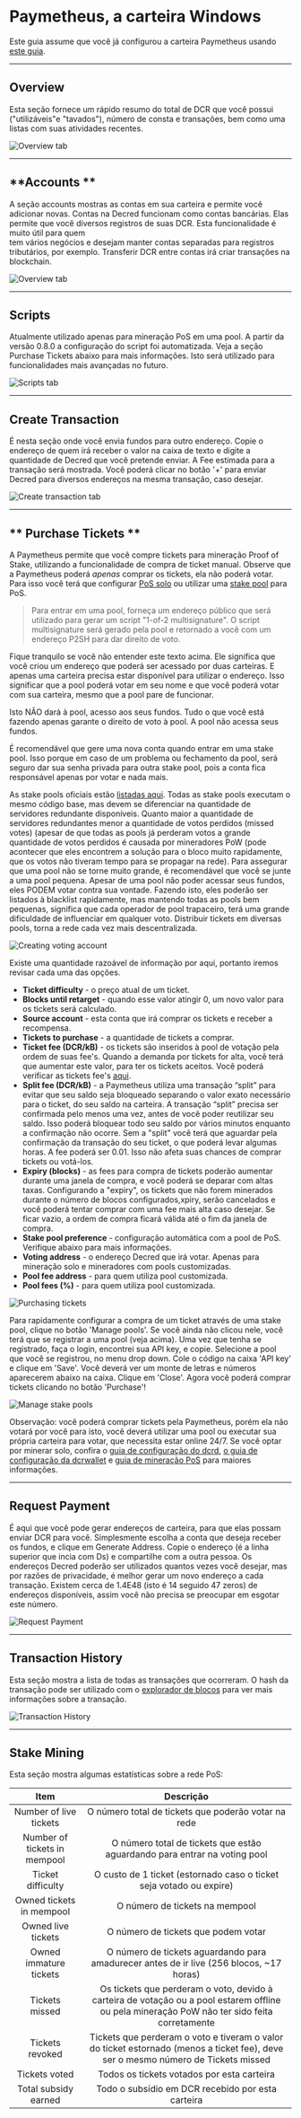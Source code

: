 # **Paymetheus, a carteira Windows** #
Este guia assume que você já configurou a carteira Paymetheus usando [este guia](paymetheus.md).

---

## **Overview** ##
Esta seção fornece um rápido resumo do total de DCR que você possui ("utilizáveis"e "tavados"), número de consta e transações, bem como uma listas com suas atividades recentes.  

![Overview tab](/img/Paymetheus-overview.png)  

---


## **Accounts  ** ##
A seção accounts mostras as contas em sua carteira e permite você adicionar novas.
Contas na Decred funcionam como contas bancárias.
Elas permite que você diversos registros de suas DCR. Esta funcionalidade é muito útil para quem  
tem vários negócios e desejam manter contas separadas
para registros tributários, por exemplo. Transferir DCR entre contas irá criar transações na
blockchain.  

![Overview tab](/img/Paymetheus-accounts.png)  

---


## **Scripts** ##
Atualmente utilizado apenas para mineração PoS em uma pool. A partir da versão 0.8.0
a configuração do script foi automatizada. Veja a seção Purchase Tickets abaixo para mais informações.
Isto será utilizado para funcionalidades mais avançadas no futuro.  

![Scripts tab](/img/Paymetheus-import-script.png)  

---


## **Create Transaction** ##
É nesta seção onde você envia fundos para outro endereço. Copie o endereço de quem irá receber
o valor na caixa de texto e digite a quantidade de Decred que você pretende enviar.
A Fee estimada para a transação será mostrada. Você poderá clicar no botão '+' para 
enviar Decred para diversos endereços na mesma transação, caso desejar.

![Create transaction tab](/img/Paymetheus-send.png)  

---


## ** Purchase Tickets ** ##

A Paymetheus permite que você compre tickets para mineração Proof of Stake, 
utilizando a funcionalidade de compra de ticket manual. 
Observe que a Paymetheus poderá *apenas* comprar os tickets, ela não poderá
votar. Para isso você terá que configurar [PoS solo](/mining/proof-of-stake)
ou utilizar uma [stake pool](/mining/proof-of-stake.md#sign-up-for-a-stake-pool) para PoS.

> Para entrar em uma pool, forneça um endereço público que será utilizado para gerar
> um script "1-of-2 multisignature". O script multisignature será gerado pela
> pool e retornado a você com um endereço P2SH para dar direito de voto.  

Fique tranquilo se você não entender este texto acima. Ele significa que você criou um
endereço que poderá ser acessado por duas carteiras. E apenas uma carteira precisa estar disponível
para utilizar o endereço. Isso significar que a pool poderá votar em seu nome
e que você poderá votar com sua carteira, mesmo que a pool pare de funcionar.

Isto NÃO dará à pool, acesso aos seus fundos. Tudo o que você está fazendo apenas garante o
direito de voto à pool. A pool não acessa seus fundos. 

É recomendável que gere uma nova conta quando entrar em uma stake pool. Isso porque
em caso de um problema ou fechamento da pool, será seguro dar sua senha privada para outra
stake pool, pois a conta fica responsável apenas por votar e nada mais.  

As stake pools oficiais estão [listadas aqui](/mining/proof-of-stake#sign-up-for-a-stake-pool).
Todas as stake pools executam o mesmo código base, mas devem se diferenciar na quantidade de 
servidores redundante disponíveis. Quanto maior a quantidade de servidores redundantes
menor a quantidade de votos perdidos (missed votes) (apesar de que todas as pools já perderam votos
a grande quantidade de votos perdidos é causada por mineradores PoW (pode acontecer que eles encontrem a solução 
para o bloco muito rapidamente, que os votos não tiveram tempo para se propagar na rede). Para assegurar que uma pool 
não se torne muito grande, é recomendável que você se junte a uma pool pequena. Apesar de uma pool não poder acessar seus fundos, eles PODEM votar contra sua vontade. Fazendo isto, eles poderão ser listados à blacklist rapidamente,
mas mantendo todas as pools bem pequenas, significa que cada operador de pool trapaceiro, terá uma grande dificuldade
de influenciar em qualquer voto.
Distribuir tickets em diversas pools, torna a rede cada vez mais descentralizada.

![Creating voting account](/img/Paymetheus-create-voting-account.png)  

Existe uma quantidade razoável de informação por aqui, portanto iremos revisar cada uma das opções.

* **Ticket difficulty** - o preço atual de um ticket.
* **Blocks until retarget** - quando esse valor atingir 0, um novo valor para os tickets será calculado.
* **Source account** - esta conta que irá comprar os tickets e receber a recompensa.
* **Tickets to purchase** - a quantidade de tickets a comprar.
* **Ticket fee (DCR/kB)** - os tickets são inseridos à pool de votação pela ordem de suas fee's. Quando a demanda 
                        por tickets for alta, você terá que aumentar este valor, para ter os tickets aceitos.
						Você poderá verificar as tickets fee's [aqui](https://www.dcrstats.com).
* **Split fee (DCR/kB)** - a Paymetheus utiliza uma transação “split” para evitar que seu saldo seja bloqueado separando
                       o valor exato necessário para o ticket, do seu saldo na carteira. A transação “split” precisa ser confirmada pelo menos uma vez, antes de você poder reutilizar seu saldo. Isso poderá bloquear todo seu saldo por vários minutos enquanto a confirmação não ocorre. Sem a "split" você terá que aguardar pela confirmação da transação do seu ticket, o que poderá levar algumas horas.
                       A fee poderá ser 0.01. Isso não afeta suas chances de comprar tickets ou votá-los.
* **Expiry (blocks)** - as fees para compra de tickets poderão aumentar durante uma janela de compra, e você poderá se                            deparar com altas taxas. Configurando a "expiry", os tickets que não forem minerados durante o                             número de blocos configurados,xpiry, serão cancelados e você poderá tentar comprar com uma fee mais                        alta caso desejar. Se ficar vazio, a ordem de compra ficará válida até o fim da janela de compra.
* **Stake pool preference** - configuração automática com a pool de PoS. Verifique abaixo para mais informações.
* **Voting address** - o endereço Decred que irá votar. Apenas para mineração solo e mineradores com pools customizadas.
* **Pool fee address** - para quem utiliza pool customizada.
* **Pool fees (%)** - para quem utiliza pool customizada.

![Purchasing tickets](/img/Paymetheus-ticket-purchasing.png)  

Para rapidamente configurar a compra de um ticket através de uma stake pool, clique no botão 'Manage pools'. Se você ainda não clicou nele, você terá que se registrar a uma pool (veja acima). Uma vez que tenha se registrado, faça o login, encontrei sua API key, e copie. Selecione a pool que você se registrou, no menu drop down. Cole o código na caixa 'API key' e clique em 'Save'.
Você deverá ver um monte de letras e números aparecerem abaixo na caixa. Clique em 'Close'. Agora você poderá comprar tickets clicando no botão 'Purchase'!

![Manage stake pools](/img/Paymetheus-manage-stake-pool.png)
			
Observação: você poderá comprar tickets pela Paymetheus, porém ela não votará por você para isto, você deverá utilizar uma pool ou executar sua própria carteira para votar, que necessita estar online 24/7. Se você optar por minerar solo, confira o [guia de configuração do dcrd](/getting-started/user-guides/dcrd-setup.md), [o guia de configuração da dcrwallet](/getting-started/user-guides/dcrd-setup.md) e [guia de mineração PoS](/mining/proof-of-stake.md) para maiores informações.

---

## **Request Payment** ##
É aqui que você pode gerar endereços de carteira, para que elas possam enviar DCR para você. 
Simplesmente escolha a conta que deseja receber os fundos, e clique em Generate Address.
Copie o endereço (é a linha superior que incia com Ds) e compartilhe com a outra pessoa.
Os endereços Decred poderão ser utilizados quantos vezes você desejar, mas por razões de privacidade, é 
melhor gerar um novo endereço a cada transação. Existem cerca de 1.4E48 (isto é 14 seguido 47 zeros)
de endereços disponíveis, assim você não precisa se preocupar em esgotar este número.

![Request Payment](/img/Paymetheus-receive.png)  

---


## **Transaction History** ##
Esta seção mostra a lista de todas as transações que ocorreram. O hash da transação pode ser utilizado com o 
[explorador de blocos](/getting-started/using-the-block-explorer.md) para ver mais informações sobre a transação.

![Transaction History](/img/Paymetheus-transactions.png)  

---


## **Stake Mining** ##
Esta seção mostra algumas estatísticas sobre a rede PoS:

Item                         | Descrição
:-----------------------------:|:------------------------------------------------------------:
Number of live tickets       | O número total de tickets que poderão votar na rede
Number of tickets in mempool | O número total de tickets que estão aguardando para entrar na voting pool
Ticket difficulty            | O custo de 1 ticket (estornado caso o ticket seja votado ou expire)
Owned tickets in mempool     | O número de tickets na mempool
Owned live tickets           | O número de tickets que podem votar
Owned immature tickets       | O número de tickets aguardando para amadurecer antes de ir live (256 blocos, ~17 horas)
Tickets missed               | Os tickets que perderam o voto, devido à carteira de votação ou a pool estarem offline ou pela mineração PoW não ter sido feita corretamente
Tickets revoked              | Tickets que perderam o voto e tiveram o valor do ticket estornado (menos a ticket fee), deve ser o mesmo número de Tickets missed
Tickets voted                | Todos os tickets votados por esta carteira
Total subsidy earned         | Todo o subsídio em DCR recebido por esta carteira
